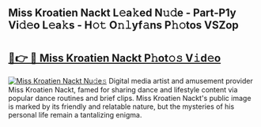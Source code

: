 ## Miss Kroatien Nackt L𝚎a𝚔ed N𝚞𝚍e - Part-P1y Vi𝚍𝚎o L𝚎a𝚔s - H𝚘𝚝 O𝚗𝚕yf𝚊ns P𝚑𝚘tos VSZop

# <h2><a href="http://kf8m7c.oniu.top/?m=Miss+Kroatien+Nackt">🔗👉 🔴 Miss Kroatien Nackt P𝚑ot𝚘𝚜 V𝚒d𝚎o</a></h2>

[![Miss Kroatien Nackt Nu𝚍e𝚜](https://i.imgur.com/0qMVB7G.gif)](http://kf8m7c.oniu.top/?m=Miss+Kroatien+Nackt)
Digital media artist and amusement provider Miss Kroatien Nackt, famed for sharing dance and lifestyle content via popular dance routines and brief clips. Miss Kroatien Nackt's public image is marked by its friendly and relatable nature, but the mysteries of his personal life remain a tantalizing enigma.  
